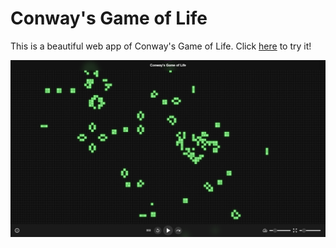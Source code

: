 # Conway's Game of Life

This is a beautiful web app of Conway's Game of Life. Click [here](https://detonator212.github.io/Conways-Game-of-Life/) to try it!

![screenshot](/images/screenshot.png)
